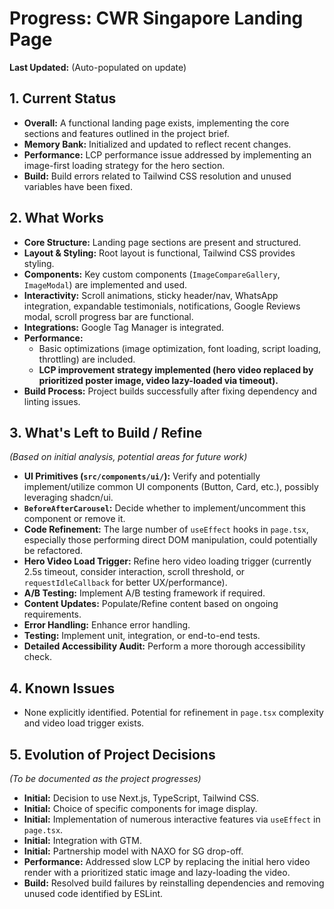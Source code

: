 # Progress: CWR Singapore Landing Page

**Last Updated:** (Auto-populated on update)

## 1. Current Status

*   **Overall:** A functional landing page exists, implementing the core sections and features outlined in the project brief.
*   **Memory Bank:** Initialized and updated to reflect recent changes.
*   **Performance:** LCP performance issue addressed by implementing an image-first loading strategy for the hero section.
*   **Build:** Build errors related to Tailwind CSS resolution and unused variables have been fixed.

## 2. What Works

*   **Core Structure:** Landing page sections are present and structured.
*   **Layout & Styling:** Root layout is functional, Tailwind CSS provides styling.
*   **Components:** Key custom components (`ImageCompareGallery`, `ImageModal`) are implemented and used.
*   **Interactivity:** Scroll animations, sticky header/nav, WhatsApp integration, expandable testimonials, notifications, Google Reviews modal, scroll progress bar are functional.
*   **Integrations:** Google Tag Manager is integrated.
*   **Performance:**
    *   Basic optimizations (image optimization, font loading, script loading, throttling) are included.
    *   **LCP improvement strategy implemented (hero video replaced by prioritized poster image, video lazy-loaded via timeout).**
*   **Build Process:** Project builds successfully after fixing dependency and linting issues.

## 3. What's Left to Build / Refine

*(Based on initial analysis, potential areas for future work)*

*   **UI Primitives (`src/components/ui/`):** Verify and potentially implement/utilize common UI components (Button, Card, etc.), possibly leveraging shadcn/ui.
*   **`BeforeAfterCarousel`:** Decide whether to implement/uncomment this component or remove it.
*   **Code Refinement:** The large number of `useEffect` hooks in `page.tsx`, especially those performing direct DOM manipulation, could potentially be refactored.
*   **Hero Video Load Trigger:** Refine hero video loading trigger (currently 2.5s timeout, consider interaction, scroll threshold, or `requestIdleCallback` for better UX/performance).
*   **A/B Testing:** Implement A/B testing framework if required.
*   **Content Updates:** Populate/Refine content based on ongoing requirements.
*   **Error Handling:** Enhance error handling.
*   **Testing:** Implement unit, integration, or end-to-end tests.
*   **Detailed Accessibility Audit:** Perform a more thorough accessibility check.

## 4. Known Issues

*   None explicitly identified. Potential for refinement in `page.tsx` complexity and video load trigger exists.

## 5. Evolution of Project Decisions

*(To be documented as the project progresses)*

*   **Initial:** Decision to use Next.js, TypeScript, Tailwind CSS.
*   **Initial:** Choice of specific components for image display.
*   **Initial:** Implementation of numerous interactive features via `useEffect` in `page.tsx`.
*   **Initial:** Integration with GTM.
*   **Initial:** Partnership model with NAXO for SG drop-off.
*   **Performance:** Addressed slow LCP by replacing the initial hero video render with a prioritized static image and lazy-loading the video.
*   **Build:** Resolved build failures by reinstalling dependencies and removing unused code identified by ESLint. 